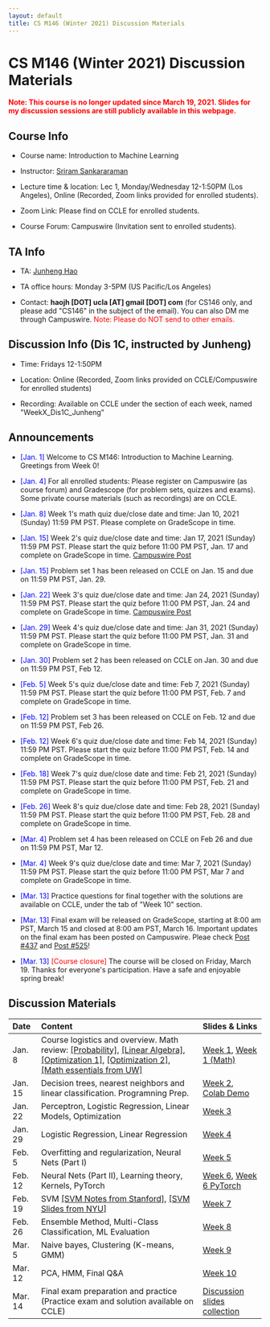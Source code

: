 ```yaml
---
layout: default
title: CS M146 (Winter 2021) Discussion Materials
---
```


# CS M146 (Winter 2021) Discussion Materials
<span style="color:red"> **Note: This course is no longer updated since March 19, 2021. Slides for my discussion sessions are still publicly available in this webpage.** </span>


## Course Info

* Course name: Introduction to Machine Learning

* Instructor: [Sriram Sankararaman](http://web.cs.ucla.edu/~sriram/)

* Lecture time & location: Lec 1, Monday/Wednesday 12-1:50PM (Los Angeles), Online (Recorded, Zoom links provided for enrolled students).

* Zoom Link: Please find on CCLE for enrolled students.

* Course Forum: Campuswire (Invitation sent to enrolled students).

## TA Info

* TA: [Junheng Hao](/index.md)

* TA office hours: Monday 3-5PM (US Pacific/Los Angeles)

* Contact: **haojh [DOT] ucla [AT] gmail [DOT] com** (for CS146 only, and please add "CS146" in the subject of the email). You can also DM me through Campuswire. <span style="color:red"> Note: Please do NOT send to other emails. </span>


## Discussion Info (Dis 1C, instructed by Junheng)

* Time: Fridays 12-1:50PM

* Location: Online (Recorded, Zoom links provided on CCLE/Compuswire for enrolled students)

* Recording: Available on CCLE under the section of each week, named "WeekX_Dis1C_Junheng"

## Announcements

* <span style="color:blue">\[Jan. 1\]</span> Welcome to CS M146: Introduction to Machine Learning. Greetings from Week 0!
* <span style="color:blue">\[Jan. 4\]</span> For all enrolled students: Please register on Campuswire (as course forum) and Gradescope (for problem sets, quizzes and exams). Some private course materials (such as recordings) are on CCLE. 
* <span style="color:blue">\[Jan. 8\]</span> Week 1's math quiz due/close date and time: Jan 10, 2021 (Sunday) 11:59 PM PST. Please complete on GradeScope in time.

* <span style="color:blue">\[Jan. 15\]</span>  Week 2's quiz due/close date and time: Jan 17, 2021 (Sunday) 11:59 PM PST. Please start the quiz before 11:00 PM PST, Jan. 17 and complete on GradeScope in time. [Campuswire Post](https://campuswire.com/c/GB5E561C3/feed/57)

* <span style="color:blue">\[Jan. 15\]</span> Problem set 1 has been released on CCLE on Jan. 15 and due on 11:59 PM PST, Jan. 29. 

* <span style="color:blue">\[Jan. 22\]</span> Week 3's quiz due/close date and time: Jan 24, 2021 (Sunday) 11:59 PM PST. Please start the quiz before 11:00 PM PST, Jan. 24 and complete on GradeScope in time. [Campuswire Post](https://campuswire.com/c/GB5E561C3/feed/87)

* <span style="color:blue">\[Jan. 29\]</span> Week 4's quiz due/close date and time: Jan 31, 2021 (Sunday) 11:59 PM PST. Please start the quiz before 11:00 PM PST, Jan. 31 and complete on GradeScope in time.

* <span style="color:blue">\[Jan. 30\]</span> Problem set 2 has been released on CCLE on Jan. 30 and due on 11:59 PM PST, Feb 12. 

* <span style="color:blue">\[Feb. 5\]</span> Week 5's quiz due/close date and time: Feb 7, 2021 (Sunday) 11:59 PM PST. Please start the quiz before 11:00 PM PST, Feb. 7 and complete on GradeScope in time.

* <span style="color:blue">\[Feb. 12\]</span> Problem set 3 has been released on CCLE on Feb. 12 and due on 11:59 PM PST, Feb 26. 

* <span style="color:blue">\[Feb. 12\]</span> Week 6's quiz due/close date and time: Feb 14, 2021 (Sunday) 11:59 PM PST. Please start the quiz before 11:00 PM PST, Feb. 14 and complete on GradeScope in time.

* <span style="color:blue">\[Feb. 18\]</span> Week 7's quiz due/close date and time: Feb 21, 2021 (Sunday) 11:59 PM PST. Please start the quiz before 11:00 PM PST, Feb. 21 and complete on GradeScope in time.

* <span style="color:blue">\[Feb. 26\]</span> Week 8's quiz due/close date and time: Feb 28, 2021 (Sunday) 11:59 PM PST. Please start the quiz before 11:00 PM PST, Feb. 28 and complete on GradeScope in time.

* <span style="color:blue">\[Mar. 4\]</span> Problem set 4 has been released on CCLE on Feb 26 and due on 11:59 PM PST, Mar 12. 

* <span style="color:blue">\[Mar. 4\]</span> Week 9's quiz due/close date and time: Mar 7, 2021 (Sunday) 11:59 PM PST. Please start the quiz before 11:00 PM PST, Mar 7 and complete on GradeScope in time.

* <span style="color:blue">\[Mar. 13\]</span> Practice questions for final together with the solutions are available on CCLE, under the tab of "Week 10" section.

* <span style="color:blue">\[Mar. 13\]</span>  Final exam will be released on GradeScope, starting at 8:00 am PST, March 15 and closed at 8:00 am PST, March 16. Important updates on the final exam has been posted on Campuswire. Pleae check [Post #437](https://campuswire.com/c/GB5E561C3/feed/437) and [Post #525](https://campuswire.com/c/GB5E561C3/feed/525)!

* <span style="color:blue">\[Mar. 13\]</span> <span style="color:red">\[Course closure\]</span> The course will be closed on Friday, March 19. Thanks for everyone's participation. Have a safe and enjoyable spring break!


## Discussion Materials

|  Date  |                        Content                      |          Slides & Links            |
|:-------|:----------------------------------------------------|:-----------------------------------|
| Jan. 8 | Course logistics and overview. Math review: [\[Probability\]](http://cs229.stanford.edu/section/cs229-prob.pdf), [\[Linear Algebra\]](http://cs229.stanford.edu/section/cs229-linalg.pdf), [\[Optimization 1\]](http://cs229.stanford.edu/section/cs229-cvxopt.pdf), [\[Optimization 2\]](http://cs229.stanford.edu/section/cs229-cvxopt2.pdf), [\[Math essentials from UW\]](http://courses.washington.edu/css490/2012.Winter/lecture_slides/02_math_essentials.pdf) | [Week 1](/assets/files/cs146-w21/CSM146Dis1C_Week1.pdf), [Week 1 (Math)](/assets/files/cs146-w21/CSM146Dis1C_Week1_Math_Summary.pdf)|
| Jan. 15 | Decision trees, nearest neighbors and linear classification. Programning Prep. | [Week 2](/assets/files/cs146-w21/CSM146Dis1C_Week2.pdf), [Colab Demo](/assets/files/cs146-w21/csm146_colab_prep.zip) |
| Jan. 22 | Perceptron, Logistic Regression, Linear Models, Optimization | [Week 3](/assets/files/cs146-w21/CSM146Dis1C_Week3.pdf) |
| Jan. 29 | Logistic Regression, Linear Regression | [Week 4](/assets/files/cs146-w21/CSM146Dis1C_Week4.pdf) |
| Feb. 5  | Overfitting and regularization, Neural Nets (Part I) | [Week 5](/assets/files/cs146-w21/CSM146Dis1C_Week5.pdf) |
| Feb. 12  | Neural Nets (Part II), Learning theory, Kernels, PyTorch | [Week 6](/assets/files/cs146-w21/CSM146Dis1C_Week6.pdf), [Week 6 PyTorch](/assets/files/cs146-w21/CSM146Dis1C_Week6_PyTorch.pdf) |
| Feb. 19  | SVM [\[SVM Notes from Stanford\]](https://see.stanford.edu/materials/aimlcs229/cs229-notes3.pdf), [\[SVM Slides from NYU\]](http://people.csail.mit.edu/dsontag/courses/ml13/slides/lecture6.pdf) | [Week 7](/assets/files/cs146-w21/CSM146Dis1C_Week7.pdf) |
| Feb. 26  | Ensemble Method, Multi-Class Classification, ML Evaluation | [Week 8](/assets/files/cs146-w21/CSM146Dis1C_Week8.pdf) |
| Mar. 5   | Naive bayes, Clustering (K-means, GMM) | [Week 9](/assets/files/cs146-w21/CSM146Dis1C_Week9.pdf)|
| Mar. 12  | PCA, HMM, Final Q&A | [Week 10](/assets/files/cs146-w21/CSM146Dis1C_Week10.pdf) |
| Mar. 14  | Final exam preparation and practice (Practice exam and solution available on CCLE)  | [Discussion slides collection](/assets/files/cs146-w21/CSM146Dis1C_Collection.pdf) |